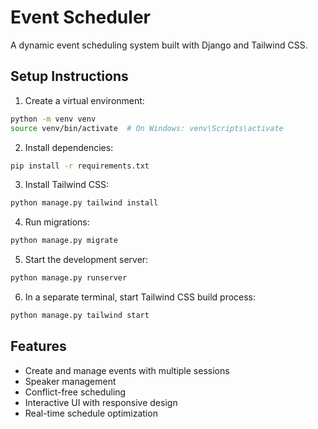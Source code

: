 # Event Scheduler

A dynamic event scheduling system built with Django and Tailwind CSS.

## Setup Instructions

1. Create a virtual environment:
```bash
python -m venv venv
source venv/bin/activate  # On Windows: venv\Scripts\activate
```

2. Install dependencies:
```bash
pip install -r requirements.txt
```

3. Install Tailwind CSS:
```bash
python manage.py tailwind install
```

4. Run migrations:
```bash
python manage.py migrate
```

5. Start the development server:
```bash
python manage.py runserver
```

6. In a separate terminal, start Tailwind CSS build process:
```bash
python manage.py tailwind start
```

## Features

- Create and manage events with multiple sessions
- Speaker management
- Conflict-free scheduling
- Interactive UI with responsive design
- Real-time schedule optimization 